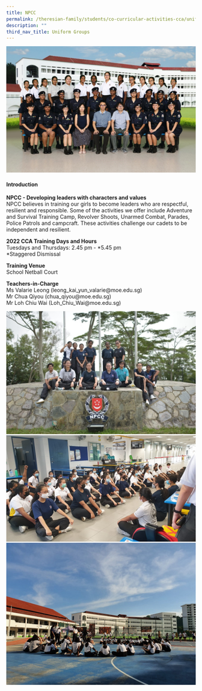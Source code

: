 ```yaml
---
title: NPCC
permalink: /theresian-family/students/co-curricular-activities-cca/uniform-groups/npcc/
description: ""
third_nav_title: Uniform Groups
---
```


<img src="/images/npcc1.jpg">
<h4><strong>Introduction</strong></h4>
<p><strong>NPCC - Developing leaders with characters and values</strong>&nbsp;<br />NPCC believes in training our girls to become leaders who are respectful, resilient and responsible. Some of the activities we offer include Adventure and Survival Training Camp, Revolver Shoots, Unarmed Combat, Parades, Police Patrols and campcraft. These activities challenge our cadets to be independent and resilient.</p>
<p><strong>2022 CCA Training Days and Hours&nbsp;</strong><br>Tuesdays and Thursdays: 2.45 pm - *5.45 pm<br />*Staggered Dismissal</p>
<p><strong>Training Venue</strong><br />School Netball Court</p>
<p><strong>Teachers-in-Charge<br /></strong>Ms Valarie Leong (leong_kai_yun_valarie@moe.edu.sg)<br />Mr Chua Qiyou (chua_qiyou@moe.edu.sg)<br />Mr Loh Chiu Wai&nbsp;(Loh_Chiu_Wai@moe.edu.sg)</p>
<img src="/images/npcc2.jpg"><br>
<img src="/images/npcc3.jpg"><br>
<img src="/images/npcc4.jpeg">